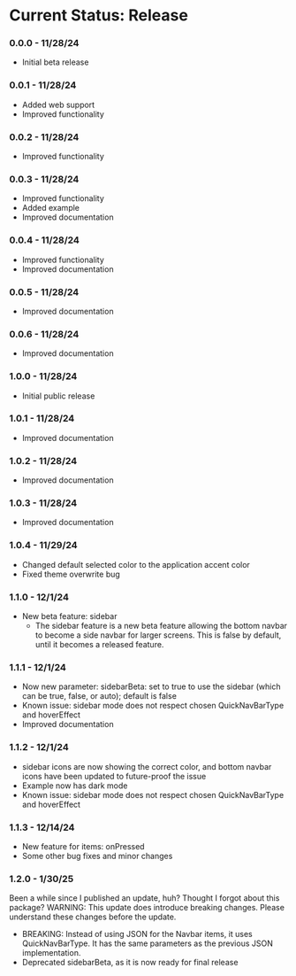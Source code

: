 # Current Status: Release

### 0.0.0 - 11/28/24

- Initial beta release

### 0.0.1 - 11/28/24

- Added web support
- Improved functionality

### 0.0.2 - 11/28/24

- Improved functionality

### 0.0.3 - 11/28/24

- Improved functionality
- Added example
- Improved documentation

### 0.0.4 - 11/28/24

- Improved functionality
- Improved documentation

### 0.0.5 - 11/28/24

- Improved documentation

### 0.0.6 - 11/28/24

- Improved documentation

### 1.0.0 - 11/28/24

- Initial public release

### 1.0.1 - 11/28/24

- Improved documentation

### 1.0.2 - 11/28/24

- Improved documentation

### 1.0.3 - 11/28/24

- Improved documentation

### 1.0.4 - 11/29/24

- Changed default selected color to the application accent color
- Fixed theme overwrite bug

### 1.1.0 - 12/1/24

- New beta feature: sidebar
  - The sidebar feature is a new beta feature allowing the bottom navbar to become a side navbar for larger screens. This is false by default, until it becomes a released feature.

### 1.1.1 - 12/1/24

- Now new parameter: sidebarBeta: set to true to use the sidebar (which can be true, false, or auto); default is false
- Known issue: sidebar mode does not respect chosen QuickNavBarType and hoverEffect
- Improved documentation

### 1.1.2 - 12/1/24

- sidebar icons are now showing the correct color, and bottom navbar icons have been updated to future-proof the issue
- Example now has dark mode
- Known issue: sidebar mode does not respect chosen QuickNavBarType and hoverEffect

### 1.1.3 - 12/14/24

- New feature for items: onPressed
- Some other bug fixes and minor changes

### 1.2.0 - 1/30/25

Been a while since I published an update, huh? Thought I forgot about this package?
WARNING: This update does introduce breaking changes. Please understand these changes before the update.

- BREAKING: Instead of using JSON for the Navbar items, it uses QuickNavBarType. It has the same parameters as the previous JSON implementation.
- Deprecated sidebarBeta, as it is now ready for final release